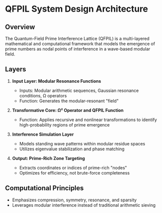 # QFPIL System Design Architecture

## Overview
The Quantum-Field Prime Interference Lattice (QFPIL) is a multi-layered mathematical and computational framework that models the emergence of prime numbers as nodal points of interference in a wave-based modular field.

## Layers

1. **Input Layer: Modular Resonance Functions**
   - Inputs: Modular arithmetic sequences, Gaussian resonance conditions, Ω operators
   - Function: Generates the modular-resonant "field"

2. **Transformative Core: Ω² Operator and QFPIL Function**
   - Function: Applies recursive and nonlinear transformations to identify high-probability regions of prime emergence

3. **Interference Simulation Layer**
   - Models standing wave patterns within modular residue spaces
   - Utilizes eigenvalue stabilization and phase matching

4. **Output: Prime-Rich Zone Targeting**
   - Extracts coordinates or indices of prime-rich "nodes"
   - Optimizes for efficiency, not brute-force completeness

## Computational Principles
- Emphasizes compression, symmetry, resonance, and sparsity
- Leverages modular interference instead of traditional arithmetic sieving
